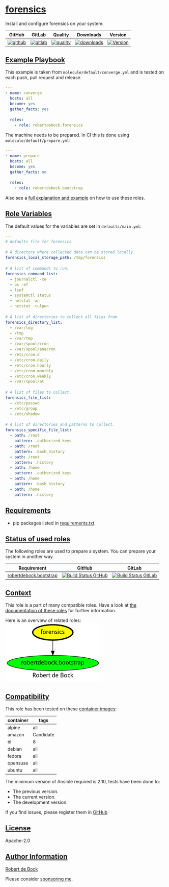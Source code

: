 # [forensics](#forensics)

Install and configure forensics on your system.

|GitHub|GitLab|Quality|Downloads|Version|
|------|------|-------|---------|-------|
|[![github](https://github.com/robertdebock/ansible-role-forensics/workflows/Ansible%20Molecule/badge.svg)](https://github.com/robertdebock/ansible-role-forensics/actions)|[![gitlab](https://gitlab.com/robertdebock/ansible-role-forensics/badges/master/pipeline.svg)](https://gitlab.com/robertdebock/ansible-role-forensics)|[![quality](https://img.shields.io/ansible/quality/45300)](https://galaxy.ansible.com/robertdebock/forensics)|[![downloads](https://img.shields.io/ansible/role/d/45300)](https://galaxy.ansible.com/robertdebock/forensics)|[![Version](https://img.shields.io/github/release/robertdebock/ansible-role-forensics.svg)](https://github.com/robertdebock/ansible-role-forensics/releases/)|

## [Example Playbook](#example-playbook)

This example is taken from `molecule/default/converge.yml` and is tested on each push, pull request and release.
```yaml
---
- name: converge
  hosts: all
  become: yes
  gather_facts: yes

  roles:
    - role: robertdebock.forensics
```

The machine needs to be prepared. In CI this is done using `molecule/default/prepare.yml`:
```yaml
---
- name: prepare
  hosts: all
  become: yes
  gather_facts: no

  roles:
    - role: robertdebock.bootstrap
```

Also see a [full explanation and example](https://robertdebock.nl/how-to-use-these-roles.html) on how to use these roles.

## [Role Variables](#role-variables)

The default values for the variables are set in `defaults/main.yml`:
```yaml
---
# defaults file for forensics

# A directory where collected data can be stored locally.
forensics_local_storage_path: /tmp/forensics

# A list of commands to run.
forensics_command_list:
  - journalctl -xe
  - ps -ef
  - lsof
  - systemctl status
  - netstat -an
  - netstat -tulpen

# A list of directories to collect all files from.
forensics_directory_list:
  - /var/log
  - /tmp
  - /var/tmp
  - /var/spool/cron
  - /var/spool/anacron
  - /etc/cron.d
  - /etc/cron.daily
  - /etc/cron.hourly
  - /etc/cron.monthly
  - /etc/cron.weekly
  - /var/spool/at

# A list of files to collect.
forensics_file_list:
  - /etc/passwd
  - /etc/group
  - /etc/shadow

# A list of directories and patterns to collect.
forensics_specific_file_list:
  - path: /root
    pattern: .authorized_keys
  - path: /root
    pattern: .bash_history
  - path: /root
    pattern: .history
  - path: /home
    pattern: .authorized_keys
  - path: /home
    pattern: .bash_history
  - path: /home
    pattern: .history
```

## [Requirements](#requirements)

- pip packages listed in [requirements.txt](https://github.com/robertdebock/ansible-role-forensics/blob/master/requirements.txt).

## [Status of used roles](#status-of-requirements)

The following roles are used to prepare a system. You can prepare your system in another way.

| Requirement | GitHub | GitLab |
|-------------|--------|--------|
|[robertdebock.bootstrap](https://galaxy.ansible.com/robertdebock/bootstrap)|[![Build Status GitHub](https://github.com/robertdebock/ansible-role-bootstrap/workflows/Ansible%20Molecule/badge.svg)](https://github.com/robertdebock/ansible-role-bootstrap/actions)|[![Build Status GitLab ](https://gitlab.com/robertdebock/ansible-role-bootstrap/badges/master/pipeline.svg)](https://gitlab.com/robertdebock/ansible-role-bootstrap)|

## [Context](#context)

This role is a part of many compatible roles. Have a look at [the documentation of these roles](https://robertdebock.nl/) for further information.

Here is an overview of related roles:
![dependencies](https://raw.githubusercontent.com/robertdebock/ansible-role-forensics/png/requirements.png "Dependencies")

## [Compatibility](#compatibility)

This role has been tested on these [container images](https://hub.docker.com/u/robertdebock):

|container|tags|
|---------|----|
|alpine|all|
|amazon|Candidate|
|el|8|
|debian|all|
|fedora|all|
|opensuse|all|
|ubuntu|all|

The minimum version of Ansible required is 2.10, tests have been done to:

- The previous version.
- The current version.
- The development version.



If you find issues, please register them in [GitHub](https://github.com/robertdebock/ansible-role-forensics/issues)

## [License](#license)

Apache-2.0

## [Author Information](#author-information)

[Robert de Bock](https://robertdebock.nl/)

Please consider [sponsoring me](https://github.com/sponsors/robertdebock).
